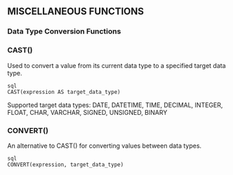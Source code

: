 ## MISCELLANEOUS FUNCTIONS
### Data Type Conversion Functions
### CAST()
Used to convert a value from its current data type to a specified target data type.
```
sql
CAST(expression AS target_data_type)
```
Supported target data types:
DATE, DATETIME, TIME, DECIMAL, INTEGER, FLOAT, CHAR, VARCHAR, SIGNED, UNSIGNED, BINARY
### CONVERT()
An alternative to CAST() for converting values between data types.
```
sql
CONVERT(expression, target_data_type)
```
